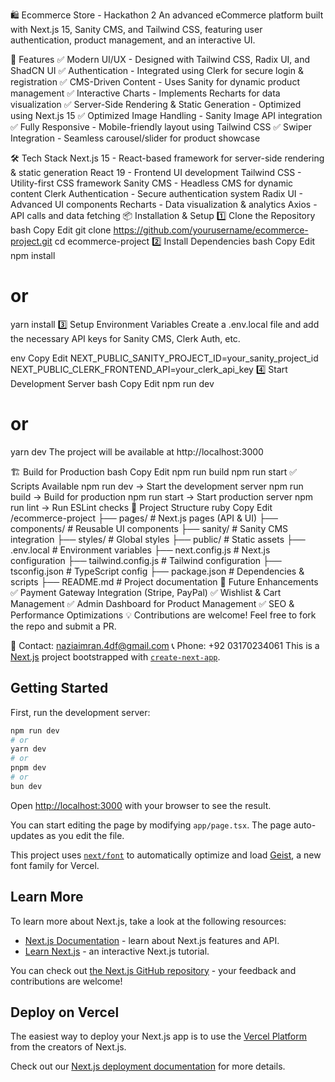 🛍️ Ecommerce Store - Hackathon 2
An advanced eCommerce platform built with Next.js 15, Sanity CMS, and Tailwind CSS, featuring user authentication, product management, and an interactive UI.

🚀 Features
✅ Modern UI/UX - Designed with Tailwind CSS, Radix UI, and ShadCN UI
✅ Authentication - Integrated using Clerk for secure login & registration
✅ CMS-Driven Content - Uses Sanity for dynamic product management
✅ Interactive Charts - Implements Recharts for data visualization
✅ Server-Side Rendering & Static Generation - Optimized using Next.js 15
✅ Optimized Image Handling - Sanity Image API integration
✅ Fully Responsive - Mobile-friendly layout using Tailwind CSS
✅ Swiper Integration - Seamless carousel/slider for product showcase

🛠️ Tech Stack
Next.js 15 - React-based framework for server-side rendering & static generation
React 19 - Frontend UI development
Tailwind CSS - Utility-first CSS framework
Sanity CMS - Headless CMS for dynamic content
Clerk Authentication - Secure authentication system
Radix UI - Advanced UI components
Recharts - Data visualization & analytics
Axios - API calls and data fetching
📦 Installation & Setup
1️⃣ Clone the Repository
bash
Copy
Edit
git clone https://github.com/yourusername/ecommerce-project.git
cd ecommerce-project
2️⃣ Install Dependencies
bash
Copy
Edit
npm install
# or
yarn install
3️⃣ Setup Environment Variables
Create a .env.local file and add the necessary API keys for Sanity CMS, Clerk Auth, etc.

env
Copy
Edit
NEXT_PUBLIC_SANITY_PROJECT_ID=your_sanity_project_id
NEXT_PUBLIC_CLERK_FRONTEND_API=your_clerk_api_key
4️⃣ Start Development Server
bash
Copy
Edit
npm run dev
# or
yarn dev
The project will be available at http://localhost:3000

🏗️ Build for Production
bash
Copy
Edit
npm run build
npm run start
✅ Scripts Available
npm run dev → Start the development server
npm run build → Build for production
npm run start → Start production server
npm run lint → Run ESLint checks
📌 Project Structure
ruby
Copy
Edit
/ecommerce-project
 ├── pages/            # Next.js pages (API & UI)
 ├── components/       # Reusable UI components
 ├── sanity/           # Sanity CMS integration
 ├── styles/           # Global styles
 ├── public/           # Static assets
 ├── .env.local        # Environment variables
 ├── next.config.js    # Next.js configuration
 ├── tailwind.config.js # Tailwind configuration
 ├── tsconfig.json     # TypeScript config
 ├── package.json      # Dependencies & scripts
 ├── README.md         # Project documentation
🌟 Future Enhancements
✅ Payment Gateway Integration (Stripe, PayPal)
✅ Wishlist & Cart Management
✅ Admin Dashboard for Product Management
✅ SEO & Performance Optimizations
💡 Contributions are welcome! Feel free to fork the repo and submit a PR.

📧 Contact: naziaimran.4df@gmail.com 
📞 Phone: +92 03170234061
This is a [Next.js](https://nextjs.org) project bootstrapped with [`create-next-app`](https://nextjs.org/docs/app/api-reference/cli/create-next-app).

## Getting Started

First, run the development server:

```bash
npm run dev
# or
yarn dev
# or
pnpm dev
# or
bun dev
```

Open [http://localhost:3000](http://localhost:3000) with your browser to see the result.

You can start editing the page by modifying `app/page.tsx`. The page auto-updates as you edit the file.

This project uses [`next/font`](https://nextjs.org/docs/app/building-your-application/optimizing/fonts) to automatically optimize and load [Geist](https://vercel.com/font), a new font family for Vercel.

## Learn More

To learn more about Next.js, take a look at the following resources:

- [Next.js Documentation](https://nextjs.org/docs) - learn about Next.js features and API.
- [Learn Next.js](https://nextjs.org/learn) - an interactive Next.js tutorial.

You can check out [the Next.js GitHub repository](https://github.com/vercel/next.js) - your feedback and contributions are welcome!

## Deploy on Vercel

The easiest way to deploy your Next.js app is to use the [Vercel Platform](https://vercel.com/new?utm_medium=default-template&filter=next.js&utm_source=create-next-app&utm_campaign=create-next-app-readme) from the creators of Next.js.

Check out our [Next.js deployment documentation](https://nextjs.org/docs/app/building-your-application/deploying) for more details.
